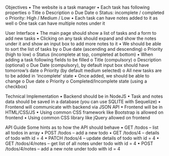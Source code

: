 Objectives
• The website is a task manager
• Each task has following properties
o Title
o Description
o Due Date
o Status: incomplete / completed
o Priority: High / Medium / Low
• Each task can have notes added to it as well
o One task can have multiple notes under it

User Interface
• The main page should show a list of tasks and a form to add new tasks
• Clicking on any task should expand and show the notes under it and show an input box to add more notes to it
• We should be able to sort the list of tasks by
o Due date (ascending and descending)
o Priority (high to low)
o Status (incomplete at top, completed at bottom)
• When adding a task following fields to be filled
o Title (compulsory)
o Description (optional)
o Due Date (compulsory), by default input box should have tomorrow’s date
o Priority (by default medium selected)
o All new tasks are to be added in ‘incomplete’ state
• Once added, we should be able to change
o Due date
o Priority
o Completed/Incomplete state (using a checkbox)

Technical Implementation
• Backend should be in NodeJS
• Task and notes data should be saved in a database (you can use SQLITE with Sequelize)
• Frontend will communicate with backend via JSON API
• Frontend will be in HTML/CSS/JS
• Using common CSS framework like Bootstrap is allowed on frontend
• Using common CSS library like jQuery allowed on frontend

API Guide
Some hints as to how the API should behave
• GET /todos – list all todos in array
• POST /todos – add a new todo
• GET /todos/4 – details of todo with id = 4
• PATCH /todos/4 – update details of todo with id = 4
• GET /todos/4/notes – get list of all notes under todo with id = 4
• POST /todos/4/notes – add a new note under todo with id = 4
